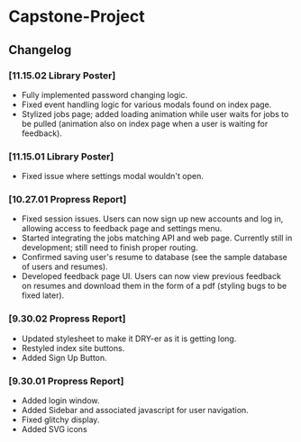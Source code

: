# Capstone-Project

## Changelog

### [11.15.02 Library Poster]
- Fully implemented password changing logic.
- Fixed event handling logic for various modals found on index page.
- Stylized jobs page; added loading animation while user waits for jobs to be pulled
  (animation also on index page when a user is waiting for feedback).

### [11.15.01 Library Poster]
- Fixed issue where settings modal wouldn't open.

### [10.27.01 Propress Report]
- Fixed session issues. Users can now sign up new accounts and log in, allowing access to
  feedback page and settings menu.
- Started integrating the jobs matching API and web page. Currently still in development;
  still need to finish proper routing.
- Confirmed saving user's resume to database (see the sample database of users and resumes).
- Developed feedback page UI. Users can now view previous feedback on resumes and download
  them in the form of a pdf (styling bugs to be fixed later).

### [9.30.02 Propress Report]
- Updated stylesheet to make it DRY-er as it is getting long.
- Restyled index site buttons.
- Added Sign Up Button.

### [9.30.01 Propress Report]
- Added login window.
- Added Sidebar and associated javascript for user navigation.
- Fixed glitchy display.
- Added SVG icons
